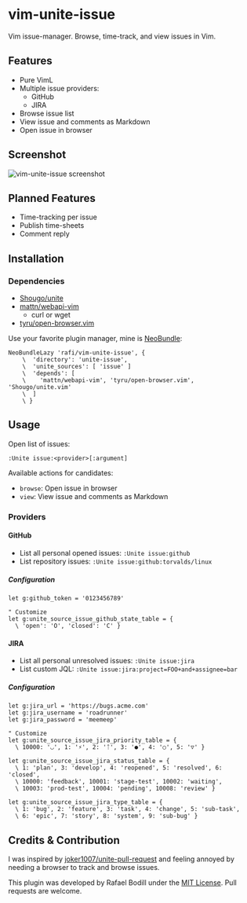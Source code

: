 
# vim-unite-issue
Vim issue-manager. Browse, time-track, and view issues in Vim.

## Features
- Pure VimL
- Multiple issue providers:
  - GitHub
  - JIRA
- Browse issue list
- View issue and comments as Markdown
- Open issue in browser

## Screenshot
![vim-unite-issue screenshot](https://paste.xinu.at/FVGDx/)

## Planned Features
- Time-tracking per issue
- Publish time-sheets
- Comment reply

## Installation
### Dependencies
- [Shougo/unite]
- [mattn/webapi-vim]
  - curl or wget
- [tyru/open-browser.vim]

Use your favorite plugin manager, mine is [NeoBundle]:
```viml
NeoBundleLazy 'rafi/vim-unite-issue', {
	\  'directory': 'unite-issue',
	\  'unite_sources': [ 'issue' ]
	\  'depends': [
	\    'mattn/webapi-vim', 'tyru/open-browser.vim', 'Shougo/unite.vim'
	\  ]
	\ }
```

## Usage
Open list of issues:
```
:Unite issue:<provider>[:argument]
```
Available actions for candidates:
- `browse`: Open issue in browser
- `view`: View issue and comments as Markdown

### Providers

#### GitHub
- List all personal opened issues: `:Unite issue:github`
- List repository issues: `:Unite issue:github:torvalds/linux`

##### Configuration
```viml
let g:github_token = '0123456789'

" Customize
let g:unite_source_issue_github_state_table = {
  \ 'open': 'O', 'closed': 'C' }
```

#### JIRA
- List all personal unresolved issues: `:Unite issue:jira`
- List custom JQL: `:Unite issue:jira:project=FOO+and+assignee=bar`

##### Configuration
```viml
let g:jira_url = 'https://bugs.acme.com'
let g:jira_username = 'roadrunner'
let g:jira_password = 'meemeep'

" Customize
let g:unite_source_issue_jira_priority_table = {
  \ 10000: '◡', 1: '⚡', 2: 'ᛏ', 3: '●', 4: '○', 5: '▽' }

let g:unite_source_issue_jira_status_table = {
  \ 1: 'plan', 3: 'develop', 4: 'reopened', 5: 'resolved', 6: 'closed',
  \ 10000: 'feedback', 10001: 'stage-test', 10002: 'waiting',
  \ 10003: 'prod-test', 10004: 'pending', 10008: 'review' }

let g:unite_source_issue_jira_type_table = {
  \ 1: 'bug', 2: 'feature', 3: 'task', 4: 'change', 5: 'sub-task',
  \ 6: 'epic', 7: 'story', 8: 'system', 9: 'sub-bug' }
```

## Credits & Contribution

I was inspired by [joker1007/unite-pull-request] and feeling annoyed by needing
a browser to track and browse issues.

This plugin was developed by Rafael Bodill under the [MIT License][license].
Pull requests are welcome.

  [Shougo/unite]: https://github.com/Shougo/unite.vim
  [mattn/webapi-vim]: https://github.com/mattn/webapi-vim
  [tyru/open-browser.vim]: https://github.com/tyru/open-browser.vim
  [NeoBundle]: https://github.com/Shougo/neobundle.vim
  [joker1007/unite-pull-request]: https://github.com/joker1007/unite-pull-request
  [license]: ./LICENSE
